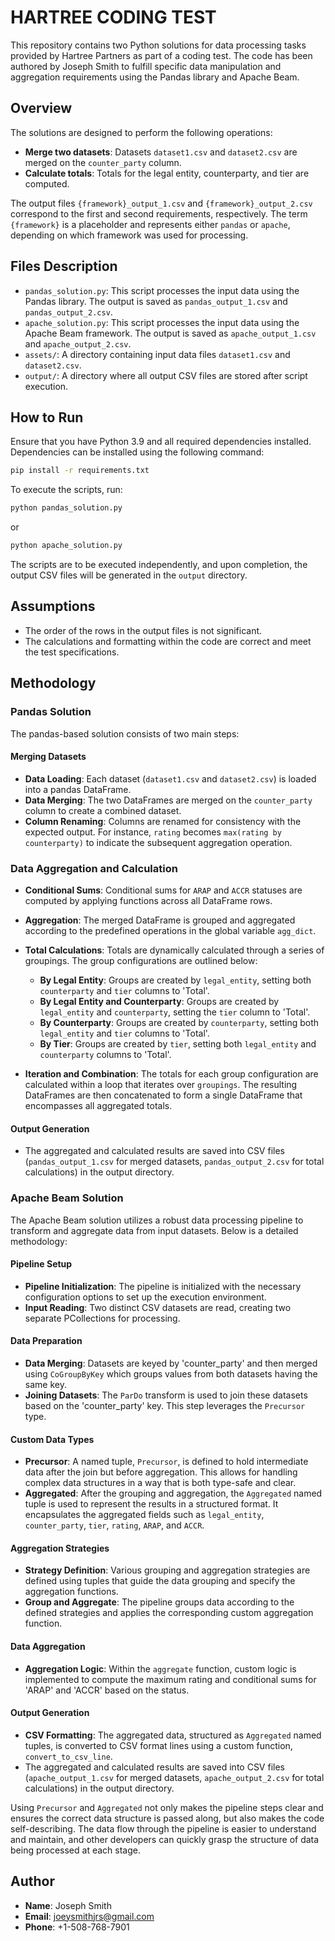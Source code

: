 # HARTREE CODING TEST

This repository contains two Python solutions for data processing tasks provided by Hartree Partners as part of a coding test. The code has been authored by Joseph Smith to fulfill specific data manipulation and aggregation requirements using the Pandas library and Apache Beam.

## Overview

The solutions are designed to perform the following operations:

- **Merge two datasets**: Datasets `dataset1.csv` and `dataset2.csv` are merged on the `counter_party` column.
- **Calculate totals**: Totals for the legal entity, counterparty, and tier are computed.

The output files `{framework}_output_1.csv` and `{framework}_output_2.csv` correspond to the first and second requirements, respectively. The term `{framework}` is a placeholder and represents either `pandas` or `apache`, depending on which framework was used for processing.

## Files Description

- `pandas_solution.py`: This script processes the input data using the Pandas library. The output is saved as `pandas_output_1.csv` and `pandas_output_2.csv`.
- `apache_solution.py`: This script processes the input data using the Apache Beam framework. The output is saved as `apache_output_1.csv` and `apache_output_2.csv`.
- `assets/`: A directory containing input data files `dataset1.csv` and `dataset2.csv`.
- `output/`: A directory where all output CSV files are stored after script execution.

## How to Run

Ensure that you have Python 3.9 and all required dependencies installed. Dependencies can be installed using the following command:

```bash
pip install -r requirements.txt
```
To execute the scripts, run:
```bash
python pandas_solution.py
```
or 
```bash
python apache_solution.py
```
The scripts are to be executed independently, and upon completion, the output CSV files will be generated in the `output` directory.

## Assumptions

- The order of the rows in the output files is not significant.
- The calculations and formatting within the code are correct and meet the test specifications.

## Methodology

### Pandas Solution

The pandas-based solution consists of two main steps:

#### Merging Datasets

- **Data Loading**: Each dataset (`dataset1.csv` and `dataset2.csv`) is loaded into a pandas DataFrame.
- **Data Merging**: The two DataFrames are merged on the `counter_party` column to create a combined dataset.
- **Column Renaming**: Columns are renamed for consistency with the expected output. For instance, `rating` becomes `max(rating by counterparty)` to indicate the subsequent aggregation operation.

### Data Aggregation and Calculation

- **Conditional Sums**: 
  Conditional sums for `ARAP` and `ACCR` statuses are computed by applying functions across all DataFrame rows.

- **Aggregation**: 
  The merged DataFrame is grouped and aggregated according to the predefined operations in the global variable `agg_dict`.

- **Total Calculations**: 
  Totals are dynamically calculated through a series of groupings. The group configurations are outlined below:
  - **By Legal Entity**: Groups are created by `legal_entity`, setting both `counterparty` and `tier` columns to 'Total'.
  - **By Legal Entity and Counterparty**: Groups are created by `legal_entity` and `counterparty`, setting the `tier` column to 'Total'.
  - **By Counterparty**: Groups are created by `counterparty`, setting both `legal_entity` and `tier` columns to 'Total'.
  - **By Tier**: Groups are created by `tier`, setting both `legal_entity` and `counterparty` columns to 'Total'.

- **Iteration and Combination**: 
  The totals for each group configuration are calculated within a loop that iterates over `groupings`. The resulting DataFrames are then concatenated to form a single DataFrame that encompasses all aggregated totals.

#### Output Generation

- The aggregated and calculated results are saved into CSV files (`pandas_output_1.csv` for merged datasets, `pandas_output_2.csv` for total calculations) in the output directory.

### Apache Beam Solution

The Apache Beam solution utilizes a robust data processing pipeline to transform and aggregate data from input datasets. Below is a detailed methodology:

#### Pipeline Setup

- **Pipeline Initialization**: The pipeline is initialized with the necessary configuration options to set up the execution environment.
- **Input Reading**: Two distinct CSV datasets are read, creating two separate PCollections for processing.

#### Data Preparation

- **Data Merging**: Datasets are keyed by 'counter_party' and then merged using `CoGroupByKey` which groups values from both datasets having the same key.
- **Joining Datasets**: The `ParDo` transform is used to join these datasets based on the 'counter_party' key. This step leverages the `Precursor` type.

#### Custom Data Types

- **Precursor**: A named tuple, `Precursor`, is defined to hold intermediate data after the join but before aggregation. This allows for handling complex data structures in a way that is both type-safe and clear.
- **Aggregated**: After the grouping and aggregation, the `Aggregated` named tuple is used to represent the results in a structured format. It encapsulates the aggregated fields such as `legal_entity`, `counter_party`, `tier`, `rating`, `ARAP`, and `ACCR`.

#### Aggregation Strategies

- **Strategy Definition**: Various grouping and aggregation strategies are defined using tuples that guide the data grouping and specify the aggregation functions.
- **Group and Aggregate**: The pipeline groups data according to the defined strategies and applies the corresponding custom aggregation function.

#### Data Aggregation

- **Aggregation Logic**: Within the `aggregate` function, custom logic is implemented to compute the maximum rating and conditional sums for 'ARAP' and 'ACCR' based on the status.

#### Output Generation

- **CSV Formatting**: The aggregated data, structured as `Aggregated` named tuples, is converted to CSV format lines using a custom function, `convert_to_csv_line`.
- The aggregated and calculated results are saved into CSV files (`apache_output_1.csv` for merged datasets, `apache_output_2.csv` for total calculations) in the output directory.

Using `Precursor` and `Aggregated` not only makes the pipeline steps clear and ensures the correct data structure is passed along, but also makes the code self-describing. The data flow through the pipeline is easier to understand and maintain, and other developers can quickly grasp the structure of data being processed at each stage.

## Author

- **Name**: Joseph Smith
- **Email**: [joeysmithjrs@gmail.com](mailto:joeysmithjrs@gmail.com)
- **Phone**: +1-508-768-7901

